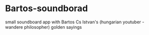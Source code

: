 # Bartos-soundborad
small soundboard app with Bartos Cs Istvan's (hungarian youtuber - wandere philosopher) golden sayings
